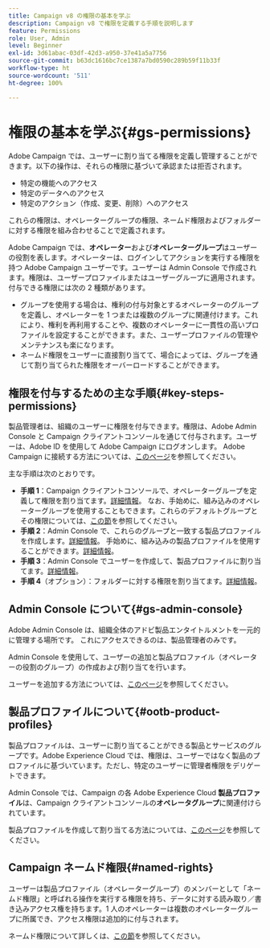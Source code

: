 ```yaml
---
title: Campaign v8 の権限の基本を学ぶ
description: Campaign v8 で権限を定義する手順を説明します
feature: Permissions
role: User, Admin
level: Beginner
exl-id: 3d61abac-03df-42d3-a950-37e41a5a7756
source-git-commit: b63dc1616bc7ce1387a7bd0590c289b59f11b33f
workflow-type: ht
source-wordcount: '511'
ht-degree: 100%

---
```


# 権限の基本を学ぶ{#gs-permissions}

Adobe Campaign では、ユーザーに割り当てる権限を定義し管理することができます。以下の操作は、それらの権限に基づいて承認または拒否されます。

* 特定の機能へのアクセス
* 特定のデータへのアクセス
* 特定のアクション（作成、変更、削除）へのアクセス

これらの権限は、オペレーターグループの権限、ネームド権限およびフォルダーに対する権限を組み合わせることで定義されます。

Adobe Campaign では、**オペレーター**&#x200B;および&#x200B;**オペレーターグループ**&#x200B;はユーザーの役割を表します。オペレーターは、ログインしてアクションを実行する権限を持つ Adobe Campaign ユーザーです。ユーザーは Admin Console で作成されます。権限は、ユーザープロファイルまたはユーザーグループに適用されます。付与できる権限には次の 2 種類があります。

* グループを使用する場合は、権利の付与対象とするオペレーターのグループを定義し、オペレーターを 1 つまたは複数のグループに関連付けます。これにより、権利を再利用することや、複数のオペレーターに一貫性の高いプロファイルを設定することができます。また、ユーザープロファイルの管理やメンテナンスも楽になります。
* ネームド権限をユーザーに直接割り当てて、場合によっては、グループを通じて割り当てられた権限をオーバーロードすることができます。

## 権限を付与するための主な手順{#key-steps-permissions}

製品管理者は、組織のユーザーに権限を付与できます。権限は、Adobe Admin Console と Campaign クライアントコンソールを通じて付与されます。ユーザーは、Adobe ID を使用して Adobe Campaign にログオンします。 Adobe Campaign に接続する方法については、[このページ](connect.md)を参照してください。

主な手順は次のとおりです。

* **手順 1**：Campaign クライアントコンソールで、オペレーターグループを定義して権限を割り当てます。[詳細情報](manage-permissions.md#create-product-profile)。
なお、手始めに、組み込みのオペレーターグループを使用することもできます。これらのデフォルトグループとその権限については、[この節](manage-permissions.md#ootb-productprofiles)を参照してください。
* **手順 2**：Admin Console で、これらのグループと一致する製品プロファイルを作成します。[詳細情報](manage-permissions.md#create-product-profile)。
手始めに、組み込みの製品プロファイルを使用することができます。[詳細情報](manage-permissions.md#ootb-productprofiles)。
* **手順 3**：Admin Console でユーザーを作成して、製品プロファイルに割り当てます。[詳細情報](manage-permissions.md#add-users)。
* **手順 4**（オプション）：フォルダーに対する権限を割り当てます。[詳細情報](manage-permissions.md#ootb-productprofiles)。

## Admin Console について{#gs-admin-console}

Adobe Admin Console は、組織全体のアドビ製品エンタイトルメントを一元的に管理する場所です。 これにアクセスできるのは、製品管理者のみです。

Admin Console を使用して、ユーザーの追加と製品プロファイル（オペレーターの役割のグループ）の作成および割り当てを行います。

ユーザーを追加する方法については、[このページ](manage-permissions.md#add-users)を参照してください。

## 製品プロファイルについて{#ootb-product-profiles}

製品プロファイルは、ユーザーに割り当てることができる製品とサービスのグループです。Adobe Experience Cloud では、権限は、ユーザーではなく製品のプロファイルに基づいています。ただし、特定のユーザーに管理者権限をデリゲートできます。

Admin Console では、Campaign の各 Adobe Experience Cloud **製品プロファイル**&#x200B;は、Campaign クライアントコンソールの&#x200B;**オペレータグループ**&#x200B;に関連付けられています。

製品プロファイルを作成して割り当てる方法については、[このページ](manage-permissions.md#create-a-product-profile)を参照してください。

## Campaign ネームド権限{#named-rights}

ユーザーは製品プロファイル（オペレーターグループ）のメンバーとして「ネームド権限」と呼ばれる操作を実行する権限を持ち、データに対する読み取り／書き込みアクセス権を持ちます。1 人のオペレーターは複数のオペレーターグループに所属でき、アクセス権限は追加的に付与されます。

ネームド権限について詳しくは、[この節](manage-permissions.md#use-named-rights)を参照してください。
